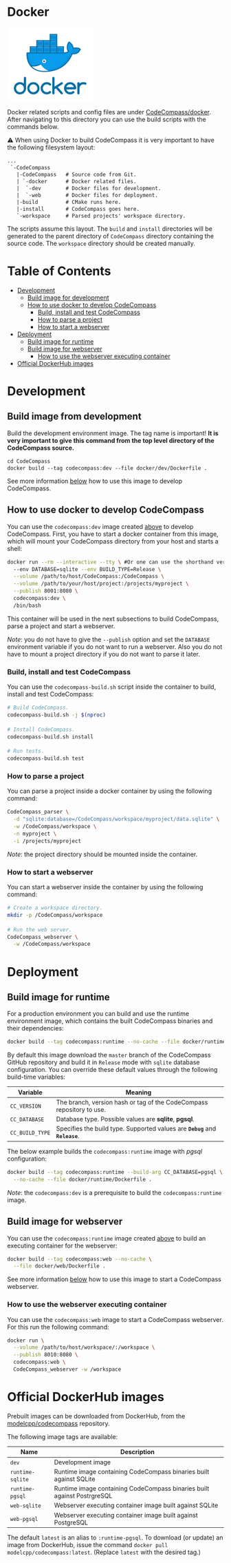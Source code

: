# Docker

[![Docker](/doc/images/docker.jpg)](https://www.docker.com/)

Docker related scripts and config files are under [CodeCompass/docker](/docker).
After navigating to this directory you can use the build scripts with the
commands below.

:warning: When using Docker to build CodeCompass it is very important to have
the following filesystem layout:

```
...
 `-CodeCompass
   |-CodeCompass   # Source code from Git.
   | `-docker      # Docker related files.
   |  `-dev        # Docker files for development.
   |  `-web        # Docker files for deployment.  
   |-build         # CMake runs here.
   |-install       # CodeCompass goes here.
   `-workspace     # Parsed projects' workspace directory.
```

The scripts assume this layout. The `build` and `install` directories will be
generated to the parent directory of `CodeCompass` directory containing the
source code. The `workspace` directory should be created manually.

Table of Contents
=================
* [Development](#development)
  * [Build image for development](#build-image-for-development)
  * [How to use docker to develop CodeCompass](#how-to-use-docker-to-develop-codecompass)
    * [Build, install and test CodeCompass](#build-install-and-test-codecompass)
    * [How to parse a project](#how-to-parse-a-project)
    * [How to start a webserver](#how-to-start-a-webserver)
* [Deployment](#deployment)
  * [Build image for runtime](#build-image-for-runtime)
  * [Build image for webserver](#build-image-for-webserver)
    * [How to use the webserver executing container](#how-to-use-the-webserver-executing-container)
* [Official DockerHub images](#official-dockerhub-images)

# Development
## Build image from development
Build the development environment image. The tag name is important!
**It is very important to give this command from the top level directory of the
CodeCompass source.**

```
cd CodeCompass
docker build --tag codecompass:dev --file docker/dev/Dockerfile .
```

See more information [below](#how-to-use-docker-to-develop-codecompass) how to
use this image to develop CodeCompass.

## How to use docker to develop CodeCompass
You can use the `codecompass:dev` image created
[above](#build-image-for-development) to develop CodeCompass.
First, you have to start a docker container from this image, which will mount
your CodeCompass directory from your host and starts a shell:
```bash
docker run --rm --interactive --tty \ #Or one can use the shorthand version --rm -it
  --env DATABASE=sqlite --env BUILD_TYPE=Release \
  --volume /path/to/host/CodeCompass:/CodeCompass \
  --volume /path/to/your/host/project:/projects/myproject \
  --publish 8001:8080 \
  codecompass:dev \
  /bin/bash
```
This container will be used in the next subsections to build CodeCompass,
parse a project and start a webserver.

*Note*: you do not have to give the `--publish` option and set the `DATABASE`
environment variable if you do not want to run a webserver. Also you do not
have to mount a project directory if you do not want to parse it later.

### Build, install and test CodeCompass
You can use the `codecompass-build.sh` script inside the container to build,
install and test CodeCompass:
```bash
# Build CodeCompass.
codecompass-build.sh -j $(nproc)

# Install CodeCompass.
codecompass-build.sh install

# Run tests.
codecompass-build.sh test
```

### How to parse a project
You can parse a project inside a docker container by using the following
command:
```bash
CodeCompass_parser \
  -d "sqlite:database=/CodeCompass/workspace/myproject/data.sqlite" \
  -w /CodeCompass/workspace \
  -n myproject \
  -i /projects/myproject
```

*Note*: the project directory should be mounted inside the container.

### How to start a webserver
You can start a webserver inside the container by using the following command:
```bash
# Create a workspace directory.
mkdir -p /CodeCompass/workspace

# Run the web server.
CodeCompass_webserver \
  -w /CodeCompass/workspace
```

# Deployment

## Build image for runtime
For a production environment you can build and use the runtime environment image,
which contains the built CodeCompass binaries and their dependencies:
```bash
docker build --tag codecompass:runtime --no-cache --file docker/runtime/Dockerfile .
```

By default this image download the `master` branch of the CodeCompass GitHub
repository and build it in `Release` mode with `sqlite` database configuration.
You can override these default values through the following build-time
variables:

|       Variable       |                  Meaning                 |
| -------------------- | ---------------------------------------- |
| `CC_VERSION` |  The branch, version hash or tag of the CodeCompass repository to use. |
| `CC_DATABASE`|  Database type. Possible values are **sqlite**, **pgsql**. |
| `CC_BUILD_TYPE` | Specifies the build type. Supported values are **`Debug`** and **`Release`**. |

The below example builds the `codecompass:runtime` image with *pgsql* configuration:
```bash
docker build --tag codecompass:runtime --build-arg CC_DATABASE=pgsql \
  --no-cache --file docker/runtime/Dockerfile .
```

*Note*: the `codecompass:dev` is a prerequisite to build the `codecompass:runtime` image.

## Build image for webserver
You can use the `codecompass:runtime` image created
[above](#build-image-for-runtime) to build an executing container for the webserver:
```bash
docker build --tag codecompass:web --no-cache \
  --file docker/web/Dockerfile .
```

See more information [below](#how-to-run-codecompass-webserver-in-docker) how
to use this image to start a CodeCompass webserver.

### How to use the webserver executing container
You can use the `codecompass:web` image to start a CodeCompass webserver.
For this run the following command:
```bash
docker run \
  --volume /path/to/host/workspace/:/workspace \
  --publish 8010:8080 \
  codecompass:web \
  CodeCompass_webserver -w /workspace
```

# Official DockerHub images

Prebuilt images can be downloaded from DockerHub, from the
[modelcpp/codecompass](https://hub.docker.com/r/modelcpp/codecompass)
repository.

The following image tags are available:

| Name | Description |
| ---- | ------------|
| `dev` | Development image |
| `runtime-sqlite` | Runtime image containing CodeCompass binaries built against SQLite |
| `runtime-pgsql` | Runtime image containing CodeCompass binaries built against PostrgreSQL |
| `web-sqlite` | Webserver executing container image built against SQLite |
| `web-pgsql` | Webserver executing container image built against PostgreSQL |

The default `latest` is an alias to `:runtime-pgsql`.
To download (or update) an image from DockerHub, issue the command
`docker pull modelcpp/codecompass:latest`. (Replace `latest` with the desired tag.)
